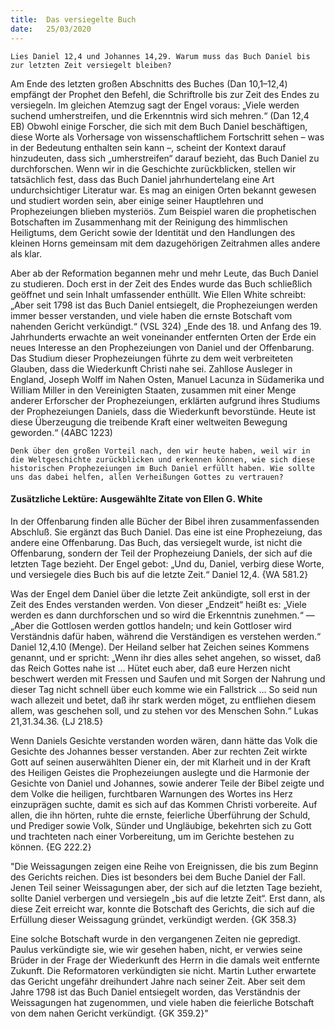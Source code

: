 ```yaml
---
title:  Das versiegelte Buch
date:   25/03/2020
---
```


`Lies Daniel 12,4 und Johannes 14,29. Warum muss das Buch Daniel bis zur letzten Zeit versiegelt bleiben?`

Am Ende des letzten großen Abschnitts des Buches (Dan 10,1–12,4) empfängt der Prophet den Befehl, die Schriftrolle bis zur Zeit des Endes zu versiegeln. Im gleichen Atemzug sagt der Engel voraus: „Viele werden suchend umherstreifen, und die Erkenntnis wird sich mehren.“ (Dan 12,4 EB) Obwohl einige Forscher, die sich mit dem Buch Daniel beschäftigen, diese Worte als Vorhersage von wissenschaftlichem Fortschritt sehen – was in der Bedeutung enthalten sein kann –, scheint der Kontext darauf hinzudeuten, dass sich „umherstreifen“ darauf bezieht, das Buch Daniel zu durchforschen. Wenn wir in die Geschichte zurückblicken, stellen wir tatsächlich fest, dass das Buch Daniel jahrhundertelang eine Art undurchsichtiger Literatur war. Es mag an einigen Orten bekannt gewesen und studiert worden sein, aber einige seiner Hauptlehren und Prophezeiungen blieben mysteriös. Zum Beispiel waren die prophetischen Botschaften im Zusammenhang mit der Reinigung des himmlischen Heiligtums, dem Gericht sowie der Identität und den Handlungen des kleinen Horns gemeinsam mit dem dazugehörigen Zeitrahmen alles andere als klar.

Aber ab der Reformation begannen mehr und mehr Leute, das Buch Daniel zu studieren. Doch erst in der Zeit des Endes wurde das Buch schließlich geöffnet und sein Inhalt umfassender enthüllt. Wie Ellen White schreibt: „Aber seit 1798 ist das Buch Daniel entsiegelt, die Prophezeiungen werden immer besser verstanden, und viele haben die ernste Botschaft vom nahenden Gericht verkündigt.“ (VSL 324) „Ende des 18. und Anfang des 19. Jahrhunderts erwachte an weit voneinander entfernten Orten der Erde ein neues Interesse an den Prophezeiungen von Daniel und der Offenbarung. Das Studium dieser Prophezeiungen führte zu dem weit verbreiteten Glauben, dass die Wiederkunft Christi nahe sei. Zahllose Ausleger in England, Joseph Wolff im Nahen Osten, Manuel Lacunza in Südamerika und William Miller in den Vereinigten Staaten, zusammen mit einer Menge anderer Erforscher der Prophezeiungen, erklärten aufgrund ihres Studiums der Prophezeiungen Daniels, dass die Wiederkunft bevorstünde. Heute ist diese Überzeugung die treibende Kraft einer weltweiten Bewegung geworden.“ (4ABC 1223)

`Denk über den großen Vorteil nach, den wir heute haben, weil wir in die Weltgeschichte zurückblicken und erkennen können, wie sich diese historischen Prophezeiungen im Buch Daniel erfüllt haben. Wie sollte uns das dabei helfen, allen Verheißungen Gottes zu vertrauen?`

#### Zusätzliche Lektüre: Ausgewählte Zitate von Ellen G. White

In der Offenbarung finden alle Bücher der Bibel ihren zusammenfassenden Abschluß. Sie ergänzt das Buch Daniel. Das eine ist eine Prophezeiung, das andere eine Offenbarung. Das Buch, das versiegelt wurde, ist nicht die Offenbarung, sondern der Teil der Prophezeiung Daniels, der sich auf die letzten Tage bezieht. Der Engel gebot: „Und du, Daniel, verbirg diese Worte, und versiegele dies Buch bis auf die letzte Zeit.“ Daniel 12,4. {WA 581.2}

Was der Engel dem Daniel über die letzte Zeit ankündigte, soll erst in der Zeit des Endes verstanden werden. Von dieser „Endzeit“ heißt es: „Viele werden es dann durchforschen und so wird die Erkenntnis zunehmen.“ — „Aber die Gottlosen werden gottlos handeln; und kein Gottloser wird Verständnis dafür haben, während die Verständigen es verstehen werden.“ Daniel 12,4.10 (Menge). Der Heiland selber hat Zeichen seines Kommens genannt, und er spricht: „Wenn ihr dies alles sehet angehen, so wisset, daß das Reich Gottes nahe ist ... Hütet euch aber, daß eure Herzen nicht beschwert werden mit Fressen und Saufen und mit Sorgen der Nahrung und dieser Tag nicht schnell über euch komme wie ein Fallstrick ... So seid nun wach allezeit und betet, daß ihr stark werden möget, zu entfliehen diesem allem, was geschehen soll, und zu stehen vor des Menschen Sohn.“ Lukas 21,31.34.36. {LJ 218.5}

Wenn Daniels Gesichte verstanden worden wären, dann hätte das Volk die Gesichte des Johannes besser verstanden. Aber zur rechten Zeit wirkte Gott auf seinen auserwählten Diener ein, der mit Klarheit und in der Kraft des Heiligen Geistes die Prophezeiungen auslegte und die Harmonie der Gesichte von Daniel und Johannes, sowie anderer Teile der Bibel zeigte und dem Volke die heiligen, furchtbaren Warnungen des Wortes ins Herz einzuprägen suchte, damit es sich auf das Kommen Christi vorbereite. Auf allen, die ihn hörten, ruhte die ernste, feierliche Überführung der Schuld, und Prediger sowie Volk, Sünder und Ungläubige, bekehrten sich zu Gott und trachteten nach einer Vorbereitung, um im Gerichte bestehen zu können. {EG 222.2}

"Die Weissagungen zeigen eine Reihe von Ereignissen, die bis zum Beginn des Gerichts reichen. Dies ist besonders bei dem Buche Daniel der Fall. Jenen Teil seiner Weissagungen aber, der sich auf die letzten Tage bezieht, sollte Daniel verbergen und versiegeln „bis auf die letzte Zeit“. Erst dann, als diese Zeit erreicht war, konnte die Botschaft des Gerichts, die sich auf die Erfüllung dieser Weissagung gründet, verkündigt werden. {GK 358.3}

Eine solche Botschaft wurde in den vergangenen Zeiten nie gepredigt. Paulus verkündigte sie, wie wir gesehen haben, nicht, er verwies seine Brüder in der Frage der Wiederkunft des Herrn in die damals weit entfernte Zukunft. Die Reformatoren verkündigten sie nicht. Martin Luther erwartete das Gericht ungefähr dreihundert Jahre nach seiner Zeit. Aber seit dem Jahre 1798 ist das Buch Daniel entsiegelt worden, das Verständnis der Weissagungen hat zugenommen, und viele haben die feierliche Botschaft von dem nahen Gericht verkündigt. {GK 359.2}"